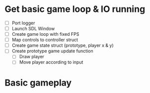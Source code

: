 # Get basic game loop & IO running
 - [ ] Port logger
 - [ ] Launch SDL Window
 - [ ] Create game loop with fixed FPS
 - [ ] Map controls to controller struct
 - [ ] Create game state struct (prototype, player x & y)
 - [ ] Create prototype game update function
    - [ ] Draw player
    - [ ] Move player according to input

# Basic gameplay
